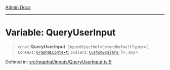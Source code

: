 [Admin Docs](/)

***

# Variable: QueryUserInput

> `const` **QueryUserInput**: `InputObjectRef`\<`ExtendDefaultTypes`\<\{ `Context`: [`GraphQLContext`](../../../context/type-aliases/GraphQLContext.md); `Scalars`: [`CustomScalars`](../../../scalars/type-aliases/CustomScalars.md); \}\>, `any`\>

Defined in: [src/graphql/inputs/QueryUserInput.ts:9](https://github.com/PratapRathi/talawa-api/blob/72aae1e3507e4dd8ad32a69696c05d569e0ed095/src/graphql/inputs/QueryUserInput.ts#L9)
